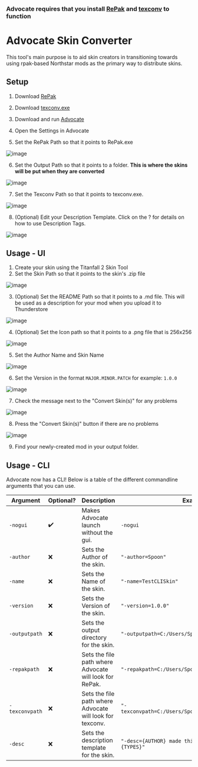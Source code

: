 ### **Advocate requires that you install [RePak](https://github.com/r-ex/RePak/releases) and [texconv](https://github.com/microsoft/DirectXTex/releases/latest) to function**

# Advocate Skin Converter

This tool's main purpose is to aid skin creators in transitioning towards using rpak-based Northstar mods as the primary way to distribute skins.

## Setup

1. Download [RePak](https://github.com/r-ex/RePak/releases)
2. Download [texconv.exe](https://github.com/microsoft/DirectXTex/releases/latest)
3. Download and run [Advocate](https://github.com/ASpoonPlaysGames/Advocate/releases/latest)
4. Open the Settings in Advocate

5. Set the RePak Path so that it points to RePak.exe

![image](https://user-images.githubusercontent.com/66967891/190265432-36054dbd-d5bf-48f2-92ff-307a4cd4eb8b.png)

6. Set the Output Path so that it points to a folder. **This is where the skins will be put when they are converted**

![image](https://user-images.githubusercontent.com/66967891/190265456-154cb78e-dba5-4fec-aeb0-e325eae3360f.png)

7. Set the Texconv Path so that it points to texconv.exe.

![image](https://user-images.githubusercontent.com/66967891/205183563-5d1dfc94-f4f9-4db8-b711-b6ab83d7d3db.png)

8. (Optional) Edit your Description Template. Click on the ? for details on how to use Description Tags.

![image](https://user-images.githubusercontent.com/66967891/202273770-c1cf5e5c-21bd-4b50-a0fb-197abeaaae69.png)


## Usage - UI

1. Create your skin using the Titanfall 2 Skin Tool
2. Set the Skin Path so that it points to the skin's .zip file

![image](https://user-images.githubusercontent.com/66967891/190265672-6466bef0-0bf7-4bf8-bcb6-01969e48af33.png)

3. (Optional) Set the README Path so that it points to a .md file. This will be used as a description for your mod when you upload it to Thunderstore

![image](https://user-images.githubusercontent.com/66967891/190265874-2ef601c6-384d-4022-90ec-fcb2876ea213.png)

4. (Optional) Set the Icon path so that it points to a .png file that is 256x256

![image](https://user-images.githubusercontent.com/66967891/190265885-d692cb17-c9e3-4b7b-b66d-0246d939640c.png)

5. Set the Author Name and Skin Name

![image](https://user-images.githubusercontent.com/66967891/190266008-1c4938ef-6ba3-4d14-b39e-879c45fdb042.png)

6. Set the Version in the format `MAJOR.MINOR.PATCH` for example: `1.0.0`

![image](https://user-images.githubusercontent.com/66967891/190266330-67fb86ea-e3f0-4a80-8f9b-4fd2172e9d05.png)

7. Check the message next to the "Convert Skin(s)" for any problems

![image](https://user-images.githubusercontent.com/66967891/190266349-2845bda2-3255-4112-bf05-f6ef353087cb.png)

8. Press the "Convert Skin(s)" button if there are no problems

![image](https://user-images.githubusercontent.com/66967891/190266363-160282d9-c9b2-4ccb-b0ad-c5d8c6a272ff.png)

9. Find your newly-created mod in your output folder.

## Usage - CLI

Advocate now has a CLI! Below is a table of the different commandline arguments that you can use.

| Argument       | Optional?          | Description                                              | Example                                                |
| -------------- | ------------------ | -------------------------------------------------------- | ------------------------------------------------------ |
| `-nogui`       | :heavy_check_mark: | Makes Advocate launch without the gui.                   | `-nogui`                                               |
| `-author`      | :x:                | Sets the Author of the skin.                             | `"-author=Spoon"`                                      |
| `-name`        | :x:                | Sets the Name of the skin.                               | `"-name=TestCLISkin"`                                  |
| `-version`     | :x:                | Sets the Version of the skin.                            | `"-version=1.0.0"`                                     |
| `-outputpath`  | :x:                | Sets the output directory for the skin.                  | `"-outputpath=C:/Users/Spoon/Documents/Advocate"`      |
| `-repakpath`   | :x:                | Sets the file path where Advocate will look for RePak.   | `"-repakpath=C:/Users/Spoon/Documents/RePak.exe"`      |
| `-texconvpath` | :x:                | Sets the file path where Advocate will look for texconv. | `"-texconvpath=C:/Users/Spoon/Documents/texconv.exe"`  |
| `-desc`        | :x:                | Sets the description template for the skin.              | `"-desc={AUTHOR} made this cool skin for the {TYPES}"` |



